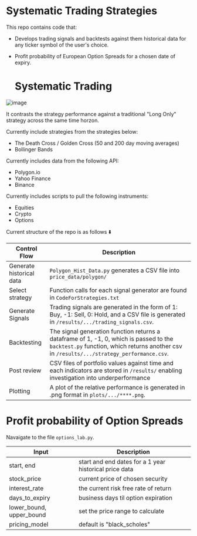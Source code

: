 # Systematic Trading Strategies

This repo contains code that: 

* Develops trading signals and backtests against them historical data for any ticker symbol of the user's choice.
* Profit probability of European Option Spreads for a chosen date of expiry.

  # Systematic Trading 

![image](https://github.com/mrdarylguy/trading_strategies/assets/42925677/598671ed-ac28-43a4-a649-257c8d76e22d)


It contrasts the strategy performance against a traditional "Long Only" strategy across the same time horzon.

Currently include strategies from the strategies below: 
* The Death Cross / Golden Cross (50 and 200 day moving averages)
* Bollinger Bands 

Currently includes data from the following API:
* Polygon.io
* Yahoo Finance
* Binance

Currently includes scripts to pull the following instruments: 
* Equities
* Crypto
* Options



Current structure of the repo is as follows ⬇️

| Control Flow | Description |
| --- | --- |
| Generate historical data| ```Polygon_Hist_Data.py``` generates a CSV file into ```price_data/polygon/```|
| Select strategy | Function calls for each signal generator are found in ```CodeForStrategies.txt``` |
| Generate Signals | Trading signals are generated in the form of 1: Buy, -1: Sell, 0: Hold, and a CSV file is generated in ```/results/.../trading_signals.csv```. |
| Backtesting | The signal generation function returns a dataframe of 1, -1, 0, which is passed to the ```backtest.py``` function, which returns another csv in ```/results/.../strategy_performance.csv```. |
| Post review |CSV files of portfolio values against time and each indicators are stored in ```/results/``` enabling investigation into underperformance|
| Plotting | A plot of the relative performance is generated in .png format in ```plots/.../****.png```. | 

 # Profit probability of Option Spreads
 Navaigate to the file ```options_lab.py```. 

| Input  | Description |
| --- | --- |
| start, end | start and end dates for a 1 year historical price data |
| stock_price | current price of chosen security |
| interest_rate | the current risk free rate of return |
| days_to_expiry | business days til option expiration |
| lower_bound, upper_bound | set the price range to calculate |
| pricing_model | default is "black_scholes" |



 
 
 
